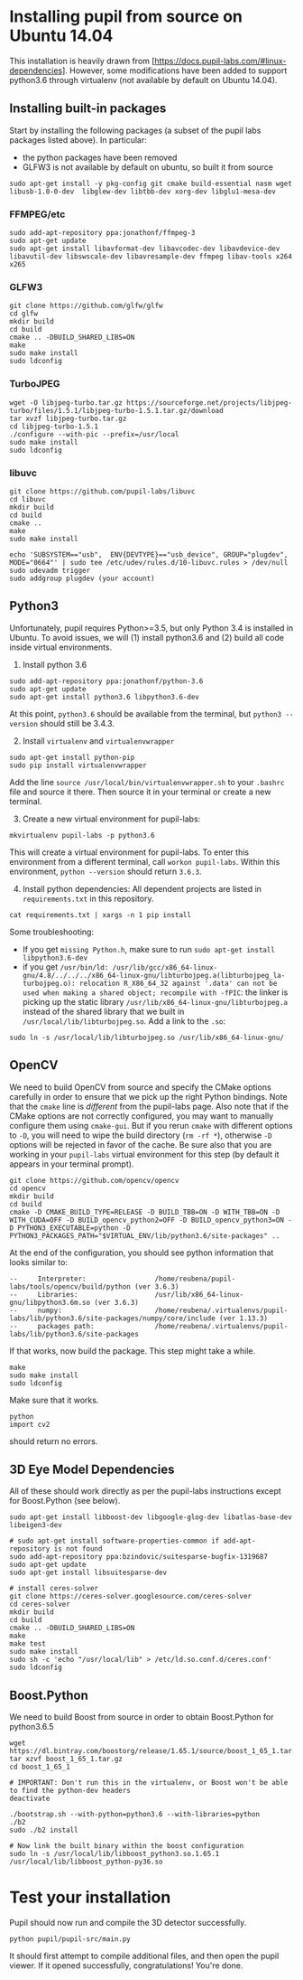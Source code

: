 # Installing pupil from source on Ubuntu 14.04

This installation is heavily drawn from [https://docs.pupil-labs.com/#linux-dependencies]. However, some modifications have been added to support python3.6 through virtualenv (not available by default on Ubuntu 14.04).


## Installing built-in packages
Start by installing the following packages (a subset of the pupil labs packages listed above). In particular:
* the python packages have been removed
* GLFW3 is not available by default on ubuntu, so built it from source

`sudo apt-get install -y pkg-config git cmake build-essential nasm wget libusb-1.0-0-dev  libglew-dev libtbb-dev xorg-dev libglu1-mesa-dev`

### FFMPEG/etc
```
sudo add-apt-repository ppa:jonathonf/ffmpeg-3
sudo apt-get update
sudo apt-get install libavformat-dev libavcodec-dev libavdevice-dev libavutil-dev libswscale-dev libavresample-dev ffmpeg libav-tools x264 x265
```

### GLFW3
```
git clone https://github.com/glfw/glfw
cd glfw
mkdir build
cd build
cmake .. -DBUILD_SHARED_LIBS=ON
make
sudo make install
sudo ldconfig
```

### TurboJPEG
```
wget -O libjpeg-turbo.tar.gz https://sourceforge.net/projects/libjpeg-turbo/files/1.5.1/libjpeg-turbo-1.5.1.tar.gz/download
tar xvzf libjpeg-turbo.tar.gz
cd libjpeg-turbo-1.5.1
./configure --with-pic --prefix=/usr/local
sudo make install
sudo ldconfig
```

### libuvc
```
git clone https://github.com/pupil-labs/libuvc
cd libuvc
mkdir build
cd build
cmake ..
make 
sudo make install

echo 'SUBSYSTEM=="usb",  ENV{DEVTYPE}=="usb_device", GROUP="plugdev", MODE="0664"' | sudo tee /etc/udev/rules.d/10-libuvc.rules > /dev/null
sudo udevadm trigger
sudo addgroup plugdev (your account)
```

## Python3
Unfortunately, pupil requires Python>=3.5, but only Python 3.4 is installed in Ubuntu. To avoid issues, we will (1) install python3.6 and (2) build all code inside virtual environments.

1. Install python 3.6
```
sudo add-apt-repository ppa:jonathonf/python-3.6
sudo apt-get update
sudo apt-get install python3.6 libpython3.6-dev
```

At this point, `python3.6` should be available from the terminal, but `python3 --version` should still be 3.4.3.

2. Install `virtualenv` and `virtualenvwrapper`
```
sudo apt-get install python-pip
sudo pip install virtualenvwrapper
```
Add the line `source /usr/local/bin/virtualenvwrapper.sh` to your `.bashrc` file and source it there. Then source it in your terminal or create a new terminal.

3. Create a new virtual environment for pupil-labs:
```
mkvirtualenv pupil-labs -p python3.6
```
This will create a virtual environment for pupil-labs. To enter this environment from a different terminal, call `workon pupil-labs`. Within this environment, `python --version` should return `3.6.3`.

4. Install python dependencies:
All dependent projects are listed in `requirements.txt` in this repository.
```
cat requirements.txt | xargs -n 1 pip install
```

Some troubleshooting:
* If you get `missing Python.h`, make sure to run `sudo apt-get install libpython3.6-dev`
* if you get `/usr/bin/ld: /usr/lib/gcc/x86_64-linux-gnu/4.8/../../../x86_64-linux-gnu/libturbojpeg.a(libturbojpeg_la-turbojpeg.o): relocation R_X86_64_32 against '.data' can not be used when making a shared object; recompile with -fPIC`: the linker is picking up the static library `/usr/lib/x86_64-linux-gnu/libturbojpeg.a` instead of the shared library that we built in `/usr/local/lib/libturbojpeg.so`. Add a link to the `.so`:

`sudo ln -s /usr/local/lib/libturbojpeg.so /usr/lib/x86_64-linux-gnu/`

## OpenCV
We need to build OpenCV from source and specify the CMake options carefully in order to ensure that we pick up the right Python bindings. Note that the `cmake` line is _different_ from the pupil-labs page. Also note that if the CMake options are not correctly configured, you may want to manually configure them using `cmake-gui`. But if you rerun `cmake` with different options to `-D`, you will need to wipe the build directory (`rm -rf *`), otherwise `-D` options will be rejected in favor of the cache. Be sure also that you are working in your `pupil-labs` virtual environment for this step (by default it appears in your terminal prompt).

```
git clone https://github.com/opencv/opencv
cd opencv
mkdir build
cd build
cmake -D CMAKE_BUILD_TYPE=RELEASE -D BUILD_TBB=ON -D WITH_TBB=ON -D WITH_CUDA=OFF -D BUILD_opencv_python2=OFF -D BUILD_opencv_python3=ON -D PYTHON3_EXECUTABLE=python -D PYTHON3_PACKAGES_PATH="$VIRTUAL_ENV/lib/python3.6/site-packages" ..

```

At the end of the configuration, you should see python information that looks similar to:

```
--     Interpreter:                 /home/reubena/pupil-labs/tools/opencv/build/python (ver 3.6.3)
--     Libraries:                   /usr/lib/x86_64-linux-gnu/libpython3.6m.so (ver 3.6.3)
--     numpy:                       /home/reubena/.virtualenvs/pupil-labs/lib/python3.6/site-packages/numpy/core/include (ver 1.13.3)
--     packages path:               /home/reubena/.virtualenvs/pupil-labs/lib/python3.6/site-packages
```

If that works, now build the package. This step might take a while.

```
make
sudo make install
sudo ldconfig
```

Make sure that it works.

```
python
import cv2
```

should return no errors.


## 3D Eye Model Dependencies
All of these should work directly as per the pupil-labs instructions except for Boost.Python (see below).

```
sudo apt-get install libboost-dev libgoogle-glog-dev libatlas-base-dev libeigen3-dev

# sudo apt-get install software-properties-common if add-apt-repository is not found
sudo add-apt-repository ppa:bzindovic/suitesparse-bugfix-1319687
sudo apt-get update
sudo apt-get install libsuitesparse-dev

# install ceres-solver
git clone https://ceres-solver.googlesource.com/ceres-solver
cd ceres-solver
mkdir build
cd build
cmake .. -DBUILD_SHARED_LIBS=ON
make
make test
sudo make install
sudo sh -c 'echo "/usr/local/lib" > /etc/ld.so.conf.d/ceres.conf'
sudo ldconfig
```

## Boost.Python
We need to build Boost from source in order to obtain Boost.Python for python3.6.5

```
wget https://dl.bintray.com/boostorg/release/1.65.1/source/boost_1_65_1.tar.gz
tar xzvf boost_1_65_1.tar.gz
cd boost_1_65_1

# IMPORTANT: Don't run this in the virtualenv, or Boost won't be able to find the python-dev headers
deactivate 

./bootstrap.sh --with-python=python3.6 --with-libraries=python
./b2 
sudo ./b2 install

# Now link the built binary within the boost configuration
sudo ln -s /usr/local/lib/libboost_python3.so.1.65.1 /usr/local/lib/libboost_python-py36.so
```

# Test your installation
Pupil should now run and compile the 3D detector successfully.

```
python pupil/pupil-src/main.py
```

It should first attempt to compile additional files, and then open the pupil viewer. If it opened successfully, congratulations! You're done.
